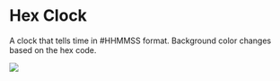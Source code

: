 # Hex Clock
A clock that tells time in #HHMMSS format. Background color changes based on the hex code.


![]('hex-clock.gif')
